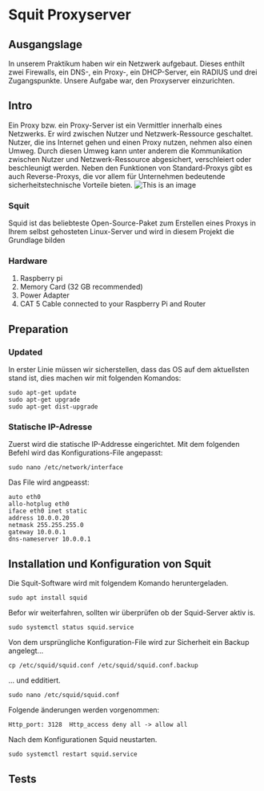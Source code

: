 # Squit Proxyserver

## Ausgangslage

In unserem Praktikum haben wir ein Netzwerk aufgebaut. Dieses enthilt zwei Firewalls, ein DNS-, ein Proxy-, ein DHCP-Server, ein RADIUS und drei Zugangspunkte. Unsere Aufgabe war, den Proxyserver einzurichten.

## Intro

Ein Proxy bzw. ein Proxy-Server ist ein Vermittler innerhalb eines Netzwerks. Er wird zwischen Nutzer und Netzwerk-Ressource geschaltet. Nutzer, die ins Internet gehen und einen Proxy nutzen, nehmen also einen Umweg. Durch diesen Umweg kann unter anderem die Kommunikation zwischen Nutzer und Netzwerk-Ressource abgesichert, verschleiert oder beschleunigt werden. Neben den Funktionen von Standard-Proxys gibt es auch Reverse-Proxys, die vor allem für Unternehmen bedeutende sicherheitstechnische Vorteile bieten.
![This is an image](https://upload.wikimedia.org/wikipedia/commons/6/67/Reverse_proxy_h2g2bob.svg)

### Squit
Squid ist das beliebteste Open-Source-Paket zum Erstellen eines Proxys in Ihrem selbst gehosteten Linux-Server und wird in diesem Projekt die Grundlage bilden

### Hardware
1. Raspberry pi
2. Memory Card (32 GB recommended)
3. Power Adapter
4. CAT 5 Cable connected to your Raspberry Pi and Router

## Preparation

### Updated

In erster Linie müssen wir sicherstellen, dass das OS auf dem aktuellsten stand ist, dies machen wir mit folgenden Komandos:

```
sudo apt-get update
sudo apt-get upgrade
sudo apt-get dist-upgrade
```

### Statische IP-Adresse

Zuerst wird die statische IP-Addresse eingerichtet. Mit dem folgenden Befehl wird das Konfigurations-File angepasst:

`sudo nano /etc/network/interface`

Das File wird angpeasst:

```
auto eth0
allo-hotplug eth0
iface eth0 inet static
address 10.0.0.20
netmask 255.255.255.0
gateway 10.0.0.1
dns-nameserver 10.0.0.1
```

## Installation und Konfiguration von Squit

Die Squit-Software wird mit folgendem Komando heruntergeladen.

`sudo apt install squid`

Befor wir weiterfahren, sollten wir überprüfen ob der Squid-Server aktiv is.

`sudo systemctl status squid.service`

Von dem ursprüngliche Konfiguration-File wird zur Sicherheit ein Backup angelegt...

`cp /etc/squid/squid.conf /etc/squid/squid.conf.backup`

... und edditiert.

`sudo nano /etc/squid/squid.conf`

Folgende änderungen werden vorgenommen:

`Http_port: 3128 
Http_access deny all -> allow all`

Nach dem Konfigurationen Squid neustarten.

`sudo systemctl restart squid.service`
## Tests
